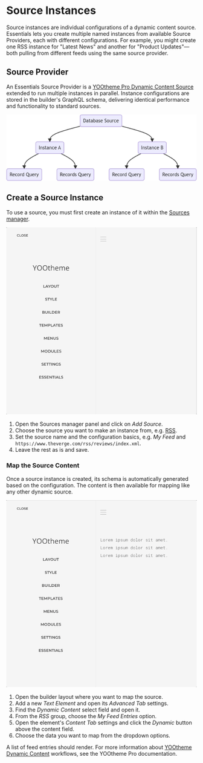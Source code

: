 # Source Instances

Source instances are individual configurations of a dynamic content source. Essentials lets you create multiple named instances from available Source Providers, each with different configurations. For example, you might create one RSS instance for "Latest News" and another for "Product Updates"—both pulling from different feeds using the same source provider.

## Source Provider

An Essentials Source Provider is a [YOOtheme Pro Dynamic Content Source](https://yootheme.com/support/yootheme-pro/joomla/dynamic-content) extended to run multiple instances in parallel. Instance configurations are stored in the builder's GraphQL schema, delivering identical performance and functionality to standard sources.

![Multi-Instance Source](./assets/manager-instance-multi.webp)

## Create a Source Instance

To use a source, you must first create an instance of it within the [Sources manager](../../settings#sources).

![Create a Source Instance](./assets/create-source-instance.gif)

1. Open the Sources manager panel and click on _Add Source_.
2. Choose the source you want to make an instance from, e.g. [RSS](./sources/rss).
3. Set the source name and the configuration basics, e.g. _My Feed_ and `https://www.theverge.com/rss/reviews/index.xml`.
4. Leave the rest as is and save.

### Map the Source Content

Once a source instance is created, its schema is automatically generated based on the configuration. The content is then available for mapping like any other dynamic source.

![Map Source Content](./assets/map-source-content.gif)

1. Open the builder layout where you want to map the source.
2. Add a new _Text Element_ and open its _Advanced Tab_ settings.
3. Find the _Dynamic Content_ select field and open it.
4. From the _RSS_ group, choose the _My Feed Entries_ option.
5. Open the element's _Content Tab_ settings and click the _Dynamic_ button above the content field.
6. Choose the data you want to map from the dropdown options.

A list of feed entries should render. For more information about [YOOtheme Dynamic Content](https://yootheme.com/support/yootheme-pro/joomla/dynamic-content) workflows, see the YOOtheme Pro documentation.
